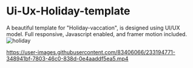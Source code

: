 # Ui-Ux-Holiday-template
A beautiful template for "Holiday-vaccation", is designed using UI/UX model. Full responsive, Javascript enabled, and framer motion included.
![holiday](https://user-images.githubusercontent.com/83406066/233194376-d80a69b4-b5fa-4cb8-b2a9-72c5a35d32b2.png)


https://user-images.githubusercontent.com/83406066/233194771-348941bf-7803-46c0-838d-0e4aaddf5ea5.mp4

